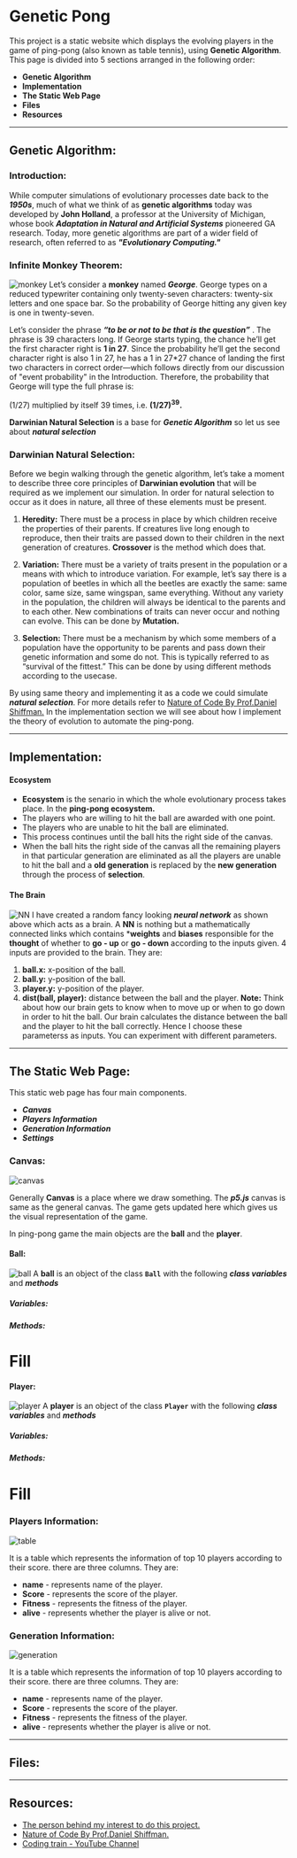 # Genetic Pong
This project is a static website which displays the evolving players in the game of ping-pong (also known as table tennis), using **Genetic Algorithm**.
This page is divided into 5 sections arranged in the following order:
- **Genetic Algorithm**
- **Implementation** 
- **The Static Web Page** 
- **Files**
- **Resources**
___
## Genetic Algorithm:
### Introduction:
While computer simulations of evolutionary processes date back to the ***1950s***, much of what we think of as **genetic algorithms** today was developed by **John Holland**, a professor at the University of Michigan, whose book ***Adaptation in Natural and Artificial Systems*** pioneered GA research. Today, more genetic algorithms are part of a wider field of research, often referred to as ***"Evolutionary Computing."*** 
### Infinite Monkey Theorem:
![monkey](imgs/monkey.png)
Let’s consider a **monkey** named ***George***. George types on a reduced typewriter containing only twenty-seven characters: twenty-six letters and one space bar. So the probability of George hitting any given key is one in twenty-seven.

Let’s consider the phrase ***“to be or not to be that is the question”*** . The phrase is 39 characters long. If George starts typing, the chance he’ll get the first character right is **1 in 27**. Since the probability he’ll get the second character right is also 1 in 27, he has a 1 in 27*27 chance of landing the first two characters in correct order—which follows directly from our discussion of "event probability" in the Introduction. Therefore, the probability that George will type the full phrase is:

(1/27) multiplied by itself 39 times, i.e. **(1/27)<sup>39</sup>.**

**Darwinian Natural Selection** is a base for ***Genetic Algorithm*** so let us see about ***natural selection***
### Darwinian Natural Selection:
Before we begin walking through the genetic algorithm, let’s take a moment to describe three core principles of **Darwinian evolution** that will be required as we implement our simulation. In order for natural selection to occur as it does in nature, all three of these elements must be present.


1. **Heredity:** There must be a process in place by which children receive the properties of their parents. If creatures live long enough to reproduce, then their traits are passed down to their children in the next generation of creatures. **Crossover** is the method which does that.

1. **Variation:** There must be a variety of traits present in the population or a means with which to introduce variation. For example, let’s say there is a population of beetles in which all the beetles are exactly the same: same color, same size, same wingspan, same everything. Without any variety in the population, the children will always be identical to the parents and to each other. New combinations of traits can never occur and nothing can evolve. This can be done by **Mutation.**

1. **Selection:** There must be a mechanism by which some members of a population have the opportunity to be parents and pass down their genetic information and some do not. This is typically referred to as “survival of the fittest.” This can be done by using different methods according to the usecase.

By using same theory and implementing it as a code we could simulate ***natural selection***. For more details refer to [Nature of Code By Prof.Daniel Shiffman.](https://natureofcode.com/book/chapter-9-the-evolution-of-code/) 
In the implementation section we will see about how I implement the theory of evolution to automate the ping-pong.

___
## Implementation:
#### Ecosystem
- **Ecosystem** is the senario in which the whole evolutionary process takes place. In the **ping-pong ecosystem.**
- The players who are willing to hit the ball are awarded with one point. 
- The players who are unable to hit the ball are eliminated.
- This process continues until the ball hits the right side of the canvas.
- When the ball hits the right side of the canvas all the remaining players in that particular generation are eliminated as all the players are unable to hit the ball and a **old generation** is replaced by the **new generation** through the process of **selection**.

#### The Brain
![NN](imgs/nn.png)
I have created a random fancy looking ***neural network*** as shown above which acts as a brain. A **NN** is nothing but a mathematically connected links which contains ***weights** and **biases** responsible for the **thought** of whether to **go - up** or **go - down** according to the inputs given. 4 inputs are provided to the brain. They are:
1. **ball.x:** x-position of the ball.
1. **ball.y:** y-position of the ball.
1. **player.y:** y-position of the player.
1. **dist(ball, player):** distance between the ball and the player.
**Note:** Think about how our brain gets to know when to move up or when to go down in order to hit the ball. Our brain calculates the distance between the ball and the player to hit the ball correctly. Hence I choose these parameterss as inputs. You can experiment with different parameters. 

___
## The Static Web Page:
This static web page has four main components.
- ***Canvas***
- ***Players Information***
- ***Generation Information***
- ***Settings***
### Canvas:
![canvas](imgs/1.png)

Generally **Canvas** is a place where we draw something. The ***p5.js*** canvas is same as the general canvas. The game gets updated here which gives us the visual representation of the game.

In ping-pong game the main objects are the **ball** and the **player**.

#### Ball:
![ball](imgs/3.png)
A **ball** is an object of the class  **`Ball`** with the following ***class variables*** and ***methods***
##### Variables:
##### Methods:
# Fill
#### Player:
![player](imgs/2.png)
A **player** is an object of the class  **`Player`** with the following ***class variables*** and ***methods***
##### Variables:
##### Methods:
# Fill
### Players Information:
![table](imgs/4.png)

 It is a table which represents the information of top 10 players according to their score.
 there are three columns. They are:
 - **name** - represents name of the player.
 - **Score** - represents the score of the player.
 - **Fitness** - represents the fitness of the player.
 - **alive** - represents whether the player is alive or not.

### Generation Information:
![generation](imgs/5.png)

 It is a table which represents the information of top 10 players according to their score.
 there are three columns. They are:
 - **name** - represents name of the player.
 - **Score** - represents the score of the player.
 - **Fitness** - represents the fitness of the player.
 - **alive** - represents whether the player is alive or not.
___
## Files:
___
## Resources:
- [The person behind my interest to do this project.](https://shiffman.net/)
- [Nature of Code By Prof.Daniel Shiffman.](https://natureofcode.com/book/)
- [Coding train - YouTube Channel](https://www.youtube.com/channel/UCvjgXvBlbQiydffZU7m1_aw)
